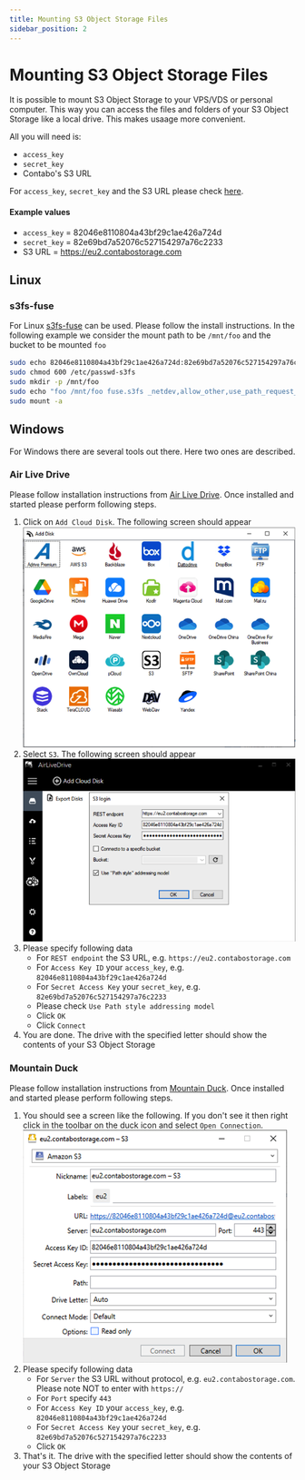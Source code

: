 ```yaml
---
title: Mounting S3 Object Storage Files
sidebar_position: 2
---
```


# Mounting S3 Object Storage Files

It is possible to mount S3 Object Storage to your VPS/VDS or personal computer. This way you can access the files and folders of your S3 Object Storage like a local drive. This makes usaage more convenient.

All you will need is:

* `access_key`
* `secret_key`
* Contabo's S3 URL

For `access_key`, `secret_key` and the S3 URL please check [here](/docs/Object-Storage/s3-connection-settings).

#### Example values

* `access_key` = 82046e8110804a43bf29c1ae426a724d
* `secret_key` = 82e69bd7a52076c527154297a76c2233
* S3 URL = https://eu2.contabostorage.com


## Linux

### s3fs-fuse

For Linux [s3fs-fuse](https://github.com/s3fs-fuse/s3fs-fuse) can be used. Please follow the install instructions. In the following example we consider the mount path to be `/mnt/foo` and the bucket to be mounted `foo`

```bash
sudo echo 82046e8110804a43bf29c1ae426a724d:82e69bd7a52076c527154297a76c2233 > /etc/passwd-s3fs
sudo chmod 600 /etc/passwd-s3fs
sudo mkdir -p /mnt/foo
sudo echo "foo /mnt/foo fuse.s3fs _netdev,allow_other,use_path_request_style,url=https://eu2.contabostorage.com 0 0" >> /etc/fstab
sudo mount -a
```

## Windows

For Windows there are several tools out there. Here two ones are described.

### Air Live Drive

Please follow installation instructions from [Air Live Drive](https://www.airlivedrive.com/en/). Once installed and started please perform following steps.

1. Click on `Add Cloud Disk`. The following screen should appear ![AirLiveDrive-Add](/img/products/object-storage/howto/mount/airlivedrive-add.png)
2. Select `S3`. The following screen should appear ![AirLiveDrive-Add](/img/products/object-storage/howto/mount/airlivedrive-config.png)
3. Please specify following data
   * For `REST endpoint` the S3 URL, e.g. `https://eu2.contabostorage.com`
   * For `Access Key ID` your `access_key`, e.g. `82046e8110804a43bf29c1ae426a724d`
   * For `Secret Access Key` your `secret_key`, e.g. `82e69bd7a52076c527154297a76c2233`
   * Please check `Use Path style addressing model`
   * Click `OK`
   * Click `Connect`
4. You are done. The drive with the specified letter should show the contents of your S3 Object Storage

### Mountain Duck

Please follow installation instructions from [Mountain Duck](https://mountainduck.io/). Once installed and started please perform following steps.

1. You should see a screen like the following. If you don't see it then right click in the toolbar on the duck icon and select `Open Connection`. ![AirLiveDrive-Add](/img/products/object-storage/howto/mount/mountainduck.png)
2. Please specify following data
   * For `Server` the S3 URL without protocol, e.g. `eu2.contabostorage.com`. Please note NOT to enter with `https://`
   * For `Port` specify `443`
   * For `Access Key ID` your `access_key`, e.g. `82046e8110804a43bf29c1ae426a724d`
   * For `Secret Access Key` your `secret_key`, e.g. `82e69bd7a52076c527154297a76c2233`
   * Click `OK`
3. That's it. The drive with the specified letter should show the contents of your S3 Object Storage

